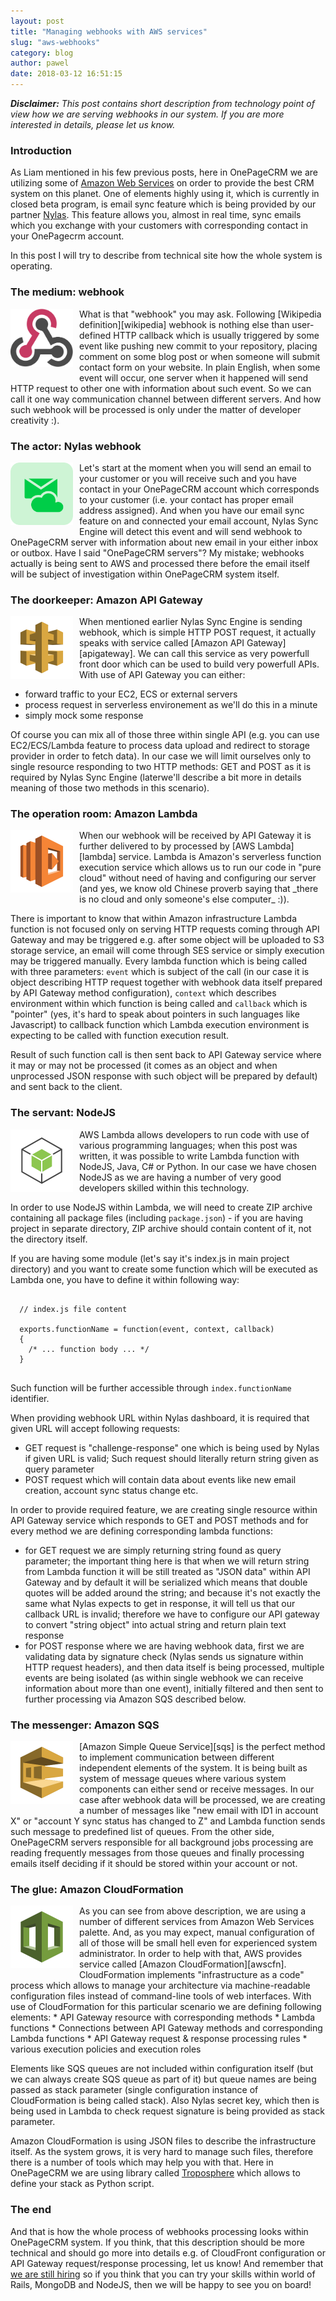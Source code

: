 ```yaml
---
layout: post
title: "Managing webhooks with AWS services"
slug: "aws-webhooks"
category: blog
author: pawel
date: 2018-03-12 16:51:15
---
```


_**Disclaimer:** This post contains short description from technology point of view
how we are serving webhooks in our system. If you are more interested in details,
please let us know._

### Introduction

As Liam mentioned in his few previous posts, here in OnePageCRM we are utilizing some of
[Amazon Web Services][aws] on order to provide the best CRM system on this planet. One of 
elements highly using it, which is currently in closed beta program, is email sync feature
which is being provided by our partner [Nylas][nylas]. This feature allows you, almost in
real time, sync emails which you exchange with your customers with corresponding 
contact in your OnePagecrm account. 

In this post I will try to describe from technical site how the whole system is operating.

### The medium: webhook

<img src="/img/aws-webhooks/webhooks.svg" alt="Webhooks" style="margin: 0 10px 10px 0; width: 100px; float: left" />
What is that "webhook" you may ask. Following [Wikipedia definition][wikipedia] webhook is
nothing else than user-defined HTTP callback which is usually triggered by some
event like pushing new commit to your repository, placing comment on some blog post
or when someone will submit contact form on your website. In plain English,
when some event will occur, one server when it happened will send HTTP request to
other one with information about such event. So we can call it one way communication
channel between different servers. And how such webhook will be processed is only
under the matter of developer creativity :). 

<div class="clear: both"></div>

### The actor: Nylas webhook

<img src="/img/aws-webhooks/nylas-email-sync.svg" alt="Nylas" style="margin: 0 10px 10px 0; width: 100px; float: left" />
Let's start at the moment when you will send an email to your customer or you
will receive such and you have contact in your OnePageCRM account which corresponds
to your customer (i.e. your contact has proper email address assigned). And when you
have our email sync feature on and connected your email account, Nylas Sync Engine
will detect this event and will send webhook to OnePageCRM server with information
about new email in your either inbox or outbox. Have I said "OnePageCRM servers"? My
mistake; webhooks actually is being sent to AWS and processed there before the
email itself will be subject of investigation within OnePageCRM system itself.

<div class="clear: both"></div>

### The doorkeeper: Amazon API Gateway

<img src="/img/aws/api-gateway.svg" alt="Amazon API Gatway" style="margin: 0 10px 10px 0; width: 100px; float: left" />
When mentioned earlier Nylas Sync Engine is sending webhook, which is simple HTTP
POST request, it actually speaks with service called [Amazon API Gateway][apigateway].
We can call this service as very powerfull front door which can be used to build
very powerfull APIs. With use of API Gateway you can either:

* forward traffic to your EC2, ECS or external servers
* process request in serverless environement as we'll do this in a minute
* simply mock some response

Of course you can mix all of those three within single API (e.g. you can use 
EC2/ECS/Lambda feature to process data upload and redirect to storage provider
in order to fetch data). In our case we will limit ourselves only to single 
resource responding to two HTTP methods: GET and POST as it is required by 
Nylas Sync Engine (laterwe'll describe a bit more in details meaning of 
those two methods in this scenario).

<div class="clear: both"></div>

### The operation room: Amazon Lambda

<img src="/img/aws/lambda.svg" alt="AWS Lambda" style="margin: 0 10px 10px 0; width: 100px; float: left" />
When our webhook will be received by API Gateway it is further delivered to by processed by
[AWS Lambda][lambda] service. Lambda is Amazon's serverless function execution service which allows
us to run our code in "pure cloud" without need of having and configuring our server (and yes, we know
old Chinese proverb saying that _there is no cloud and only someone's else computer_ :)).

There is important to know that within Amazon infrastructure Lambda function is not focused
only on serving HTTP requests coming through API Gateway and may be triggered e.g. after some
object will be uploaded to S3 storage service, an email will come through SES service or simply
execution may be triggered manually. Every lambda function which is being called with 
three parameters: `event` which is subject of the call (in our case it is object describing
HTTP request together with webhook data itself prepared by API Gateway method configuration),
`context` which describes environment within which function is being called and `callback` which
is "pointer" (yes, it's hard to speak about pointers in such languages like Javascript) to 
callback function which Lambda execution environment is expecting to be called with function
execution result.

Result of such function call is then sent back to API Gateway service where it may or may not be
processed (it comes as an object and when unprocessed JSON response with such object will
be prepared by default) and sent back to the client.   

<div class="clear: both"></div>

### The servant: NodeJS

<img src="/img/aws/nodejs-sdk.svg" alt="NodeJS SDK" style="margin: 0 10px 10px 0; width: 100px; float: left" />
AWS Lambda allows developers to run code with use of various programming languages; when
this post was written, it was possible to write Lambda function with NodeJS, Java, C#
or Python. In our case we have chosen NodeJS as we are having a number of very
good developers skilled within this technology.

In order to use NodeJS within Lambda, we will need to create ZIP archive containing
all package files (including `package.json`) - if you are having project in
separate directory, ZIP archive should contain content of it, not the directory itself.

If you are having some module (let's say it's index.js in main project directory)
and you want to create some function which will be executed as Lambda one,
you have to define it within following way:

<pre>
  <code class="javascript">
  // index.js file content
  
  exports.functionName = function(event, context, callback)
  {
    /* ... function body ... */
  }
  </code>
</pre>

Such function will be further accessible through `index.functionName` identifier.

When providing webhook URL within Nylas dashboard, it is required that given URL
will accept following requests:
* GET request is "challenge-response" one which is being used by Nylas if given
  URL is valid; Such request should literally return string given as query
  parameter
* POST request which will contain data about events like new email creation,
  account sync status change etc.
  
In order to provide required feature, we are creating single resource within
API Gateway service which responds to GET and POST methods and for every method
we are defining corresponding lambda functions:
* for GET request we are simply returning string found as query parameter; the
  important thing here is that when we will return string from Lambda function
  it will be still treated as "JSON data" within API Gateway and by default
  it will be serialized which means that double quotes will be added around the
  string; and because it's not exactly the same what Nylas expects to get in
  response, it will tell us that our callback URL is invalid; therefore we have
  to configure our API gateway to convert "string object" into actual string
  and return plain text response
* for POST response where we are having webhook data, first we are validating
  data by signature check (Nylas sends us signature within HTTP request
  headers), and then data itself is being processed, multiple events are being
  isolated (as within single webhook we can receive information about more
  than one event), initially filtered and then sent to further processing
  via Amazon SQS described below.

<div class="clear: both"></div>

### The messenger: Amazon SQS

<img src="/img/aws/sqs.svg" alt="Amazon SQS" style="margin: 0 10px 10px 0; width: 100px; float: left" />
[Amazon Simple Queue Service][sqs] is the perfect method to implement communication
between different independent elements of the system. It is being built as system
of message queues where various system components can either send or receive
messages. In our case after webhook data will be processed, we are creating
a number of messages like "new email with ID1 in account X" or "account Y sync
status has changed to Z" and Lambda function sends such message to predefined
list of queues. From the other side, OnePageCRM servers responsible for
all background jobs processing are reading frequently messages from those queues
and finally processing emails itself deciding if it should be stored within your
account or not. 

<div class="clear: both"></div>

### The glue: Amazon CloudFormation

<img src="/img/aws/cloudformation.svg" alt="Amazon CloudFormation" style="margin: 0 10px 10px 0; width: 100px; float: left" />
As you can see from above description, we are using a number of different services
from Amazon Web Services palette. And, as you may expect, manual configuration
of all of those will be small hell even for experienced system administrator.
In order to help with that, AWS provides service called [Amazon CloudFormation][awscfn].
CloudFormation implements "infrastructure as a code" process which allows to
manage your architecture via machine-readable configuration files instead of
command-line tools of web interfaces. With use of CloudFormation for this particular
scenario we are defining following elements:
* API Gateway resource with corresponding methods
* Lambda functions
* Connections between API Gateway methods and corresponding Lambda functions
* API Gateway request & response processing rules
* various execution policies and execution roles

Elements like SQS queues are not included within configuration itself (but we
can always create SQS queue as part of it) but queue names are being passed
as stack parameter (single configuration instance of CloudFormation is being called stack).
Also Nylas secret key, which then is being used in Lambda to check request signature
is being provided as stack parameter.

Amazon CloudFormation is using JSON files to describe the infrastructure itself.
As the system grows, it is very hard to manage such files, therefore there is a number
of tools which may help you with that. Here in OnePageCRM we are using library
called [Troposphere][troposphere] which allows to define your stack
as Python script.

<div class="clear: both"></div>

### The end

And that is how the whole process of webhooks processing looks within OnePageCRM
system. If you think, that this description should be more technical and should
go more into details e.g. of CloudFront configuration or API Gateway
request/response processing, let us know! And remember that 
[we are still hiring][hiring] so if you think that you can try your skills
within world of Rails, MongoDB and NodeJS, then we will be happy to see you
on board!

[aws]: https://aws.amazon.com 
[nylas]: https://www.nylas.com/
[wikipedia]: https://en.wikipedia.org/wiki/Webhook
[apigateway]: https://aws.amazon.com/api-gateway/
[lambda]: https://aws.amazon.com/lambda/
[sqs]: https://aws.amazon.com/sqs/
[awscfn]: https://aws.amazon.com/cloudformation/
[troposphere]: https://github.com/cloudtools/troposphere
[hiring]: https://www.onepagecrm.com/hiring
